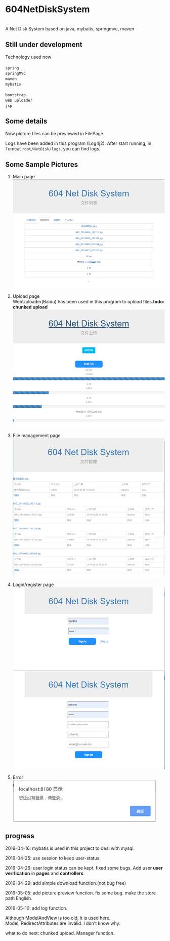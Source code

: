 # 604NetDiskSystem
<br>
A Net Disk System based on java, mybatis, springmvc, maven
<br>

Still under development
-----------------------
Technology used now<br>
<br>
`spring`<br>
`springMVC`<br>
`maven`<br>
`mybatis`<br>
<br>
`bootstrap`<br>
`web uploader`<br>
`jsp`<br>

Some details
------------
Now picture files can be previewed in FilePage.<br>

Logs have been added in this program (Log4j2). After start running, in Tomcat `root/NetDisk/logs`, you can find logs.<br>



Some Sample Pictures
--------------------
1. Main page<br>
![pic1](https://github.com/stpraha/604NetDiskSystem/blob/master/SamplePics/filepageSample.png)

2. Upload page<br>
WebUploader(Baidu) has been used in this program to upload files.<strong>todo: chunked upload</strong><br>
![pic2](https://github.com/stpraha/604NetDiskSystem/blob/master/SamplePics/uploadSample.png)

3. File management page<br>
![pic3](https://github.com/stpraha/604NetDiskSystem/blob/master/SamplePics/filemanageSample.png)

4. Login/register page<br>
![pic4](https://github.com/stpraha/604NetDiskSystem/blob/master/SamplePics/loginSample.png)
![pic5](https://github.com/stpraha/604NetDiskSystem/blob/master/SamplePics/registerSample.png)

5. Error<br>
![pic6](https://github.com/stpraha/604NetDiskSystem/blob/master/SamplePics/nologinSample.png)



progress
--------
2019-04-16: mybatis is used in this project to deal with mysql.<br>

2019-04-25: use session to keep user-status.<br>

2019-04-26: user login status can be kept. fixed some bugs. Add user <strong>user verification</strong> in <strong>pages</strong> and <strong>controllers</strong>.<br>

2019-04-29: add simple download function.(not bug free)<br>

2019-05-05: add picture preview function. fix some bug. make the store path English.<br>

2019-05-10: add log function.

Although ModelAndView is too old, it is used here.<br>
Model, RedirectAttributes are invalid. I don't know why.<br>


what to do next: chunked upload. Manager function.<br>
